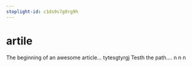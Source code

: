 ```yaml
---
stoplight-id: c1ds9s7g0rg9h
---
```


# artile

The beginning of an awesome article...
tytesgtyrgj Testh the path....
n n n 